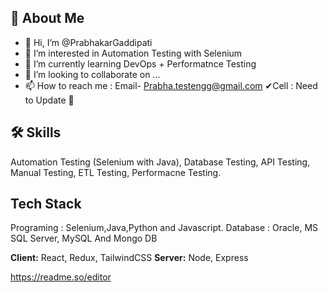 ## 🚀 About Me
- 👋 Hi, I’m @PrabhakarGaddipati
- 👀 I’m interested in Automation Testing with Selenium 
- 🌱 I’m currently learning DevOps + Performatnce Testing
- 💞️ I’m looking to collaborate on ...
- 📫 How to reach me : Email- Prabha.testengg@gmail.com ✔Cell : Need to Update 🙌

## 🛠 Skills
Automation Testing (Selenium with Java),
Database Testing,
API Testing,
Manual Testing,
ETL Testing,
Performacne Testing.

## Tech Stack
Programing : Selenium,Java,Python and Javascript.
Database : Oracle, MS SQL Server, MySQL And Mongo DB

**Client:** React, Redux, TailwindCSS
**Server:** Node, Express
<!---
PrabhakarGaddipati/PrabhakarGaddipati is a ✨ special ✨ repository because its `README.md` (this file) appears on your GitHub profile.
You can click the Preview link to take a look at your changes.
--->
https://readme.so/editor
